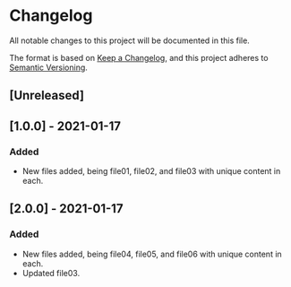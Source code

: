 # Changelog
All notable changes to this project will be documented in this file.

The format is based on [Keep a Changelog](https://keepachangelog.com/en/1.0.0/),
and this project adheres to [Semantic Versioning](https://semver.org/spec/v2.0.0.html).

## [Unreleased]

## [1.0.0] - 2021-01-17
### Added
- New files added, being file01, file02, and file03 with unique content in each.

## [2.0.0] - 2021-01-17
### Added
- New files added, being file04, file05, and file06 with unique content in each.
- Updated file03.
